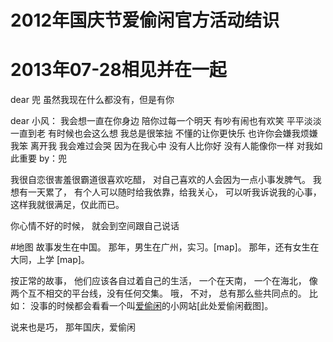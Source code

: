 # 2012年国庆节爱偷闲官方活动结识
# 2013年07-28相见并在一起
dear 兜
虽然我现在什么都没有，但是有你



dear 小风： 
我会想一直在你身边
陪你过每一个明天 
有吵有闹也有欢笑
平平淡淡一直到老 
有时候也会这么想 
我总是很笨拙
不懂的让你更快乐 
也许你会嫌我烦嫌我笨
离开我
我会难过会哭 
因为在我心中
没有人比你好
没有人能像你一样
对我如此重要
by：兜

我很自恋很害羞很霸道很喜欢吃醋，
对自己喜欢的人会因为一点小事发脾气。
我想有一天累了，
有个人可以随时给我依靠，给我关心，
可以听我诉说我的心事，这样我就很满足，仅此而已。


你心情不好的时候， 就会到空间跟自己说话







































#地图
故事发生在中国。
那年，男生在广州，实习。[map]。
那年，还有女生在大同，上学 [map]。


按正常的故事， 他们应该各自过着自己的生活， 一个在天南， 一个在海北， 像两个互不相交的平台线，没有任何交集。
哦， 不对， 总有那么些共同点的。 比如： 没事的时候都会看看一个叫[爱偷闲](www.itouxian.com)的小网站[此处爱偷闲截图]。

说来也是巧， 那年国庆，爱偷闲


